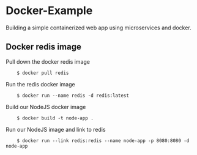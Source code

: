 # Docker-Example

Building a simple containerized web app using microservices and docker.


## Docker redis image
Pull down the docker redis image

		$ docker pull redis
		
Run the redis docker image

		$ docker run --name redis -d redis:latest
		
Build our NodeJS docker image

		$ docker build -t node-app .

Run our NodeJS image and link to redis

		$ docker run --link redis:redis --name node-app -p 8080:8080 -d node-app
